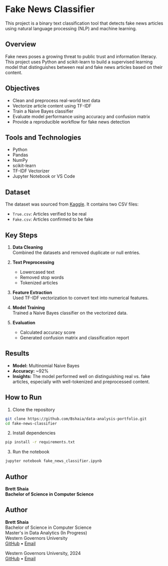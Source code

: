 # Fake News Classifier

This project is a binary text classification tool that detects fake news articles using natural language processing (NLP) and machine learning.

## Overview

Fake news poses a growing threat to public trust and information literacy. This project uses Python and scikit-learn to build a supervised learning model that distinguishes between real and fake news articles based on their content.

## Objectives

- Clean and preprocess real-world text data
- Vectorize article content using TF-IDF
- Train a Naive Bayes classifier
- Evaluate model performance using accuracy and confusion matrix
- Provide a reproducible workflow for fake news detection

## Tools and Technologies

- Python  
- Pandas  
- NumPy  
- scikit-learn  
- TF-IDF Vectorizer  
- Jupyter Notebook or VS Code

## Dataset

The dataset was sourced from [Kaggle](https://www.kaggle.com/datasets/clmentbisaillon/fake-and-real-news-dataset). It contains two CSV files:
- `True.csv`: Articles verified to be real  
- `Fake.csv`: Articles confirmed to be fake  

## Key Steps

1. **Data Cleaning**  
   Combined the datasets and removed duplicate or null entries.

2. **Text Preprocessing**  
   - Lowercased text  
   - Removed stop words  
   - Tokenized articles  

3. **Feature Extraction**  
   Used TF-IDF vectorization to convert text into numerical features.

4. **Model Training**  
   Trained a Naive Bayes classifier on the vectorized data.

5. **Evaluation**  
   - Calculated accuracy score  
   - Generated confusion matrix and classification report

## Results

- **Model:** Multinomial Naive Bayes  
- **Accuracy:** ~92%  
- **Insights:** The model performed well on distinguishing real vs. fake articles, especially with well-tokenized and preprocessed content.

## How to Run

1. Clone the repository  
```bash  
git clone https://github.com/Bshaia/data-analysis-portfolio.git  
cd fake-news-classifier  
```

2. Install dependencies  
```bash  
pip install -r requirements.txt  
```

3. Run the notebook  
```bash  
jupyter notebook fake_news_classifier.ipynb  
```

## Author

**Brett Shaia**  
**Bachelor of Science in Computer Science**  
## Author

**Brett Shaia**  
Bachelor of Science in Computer Science  
Master's in Data Analytics (In Progress)  
Western Governors University  
[GitHub](https://github.com/Bshaia) • [Email](mailto:brettshaia@gmail.com)

Western Governors University, 2024  
[GitHub](https://github.com/Bshaia) • [Email](mailto:brettshaia@gmail.com)
